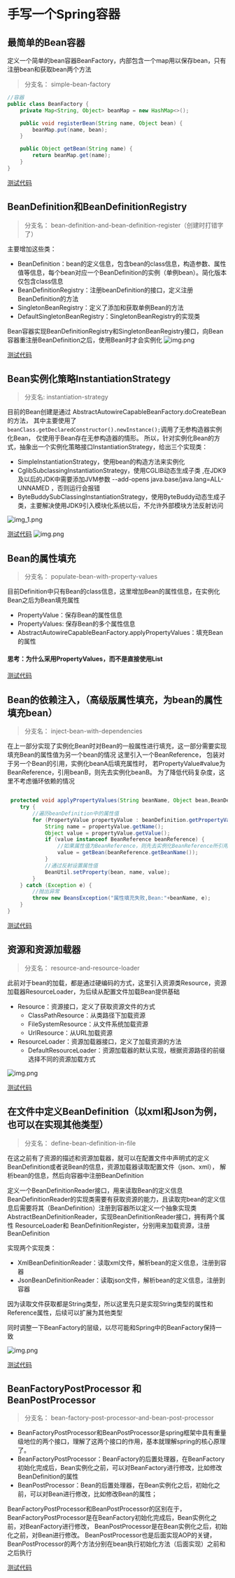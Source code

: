 # 手写一个Spring容器


## 最简单的Bean容器
定义一个简单的bean容器BeanFactory，内部包含一个map用以保存bean，只有注册bean和获取bean两个方法
> 分支名： simple-bean-factory
```java
//容器
public class BeanFactory {
	private Map<String, Object> beanMap = new HashMap<>();

	public void registerBean(String name, Object bean) {
		beanMap.put(name, bean);
	}

	public Object getBean(String name) {
		return beanMap.get(name);
	}
}
```
[测试代码](./src/test/java/site/xzq_xu/beans/factory/BeanFactoryTest.java)


## BeanDefinition和BeanDefinitionRegistry

> 分支名： bean-definition-and-bean-definition-register（创建时打错字了） 

主要增加这些类：
- BeanDefinition：bean的定义信息，包含bean的class信息，构造参数、属性值等信息，每个bean对应一个BeanDefinition的实例（单例bean）。简化版本仅包含class信息
- BeanDefinitionRegistry：注册beanDefinition的接口，定义注册BeanDefinition的方法
- SingletonBeanRegistry：定义了添加和获取单例Bean的方法
- DefaultSingletonBeanRegistry：SingletonBeanRegistry的实现类

Bean容器实现BeanDefinitionRegistry和SingletonBeanRegistry接口，向Bean容器重注册BeanDefinition之后，使用Bean时才会实例化
![img.png](img/BeanDefinition和BeanDefinitionRegistry.png)

[测试代码](./src/test/java/site/xzq_xu/test/ioc/BeanDefinitionAndBeanDefinitionRegistryTest.java)


## Bean实例化策略InstantiationStrategy

> 分支名: instantiation-strategy

目前的Bean创建是通过 AbstractAutowireCapableBeanFactory.doCreateBean的方法，
其中主要使用了 ` beanClass.getDeclaredConstructor().newInstance();`调用了无参构造器实例化Bean，
仅使用于Bean存在无参构造器的情形。
所以，针对实例化Bean的方式，抽象出一个实例化策略接口InstantiationStrategy，给出三个实现类：
- SimpleInstantiationStrategy，使用bean的构造方法来实例化
- CglibSubclassingInstantiationStrategy，使用CGLIB动态生成子类 ,在JDK9及以后的JDK中需要添加JVM参数 --add-opens java.base/java.lang=ALL-UNNAMED ，否则运行会报错
- ByteBuddySubClassingInstantiationStrategy，使用ByteBuddy动态生成子类，主要解决使用JDK9引入模块化系统以后，不允许外部模块方法反射访问


![img_1.png](img/InstantiationStrategy.png)


[测试代码](./src/test/java/site/xzq_xu/test/ioc/InstantiationStrategyTest.java)
![img.png](img/InstantiationStrategyTest运行结果.png)




## Bean的属性填充

> 分支名： populate-bean-with-property-values

目前Definition中只有Bean的class信息，这里增加Bean的属性信息，在实例化Bean之后为Bean填充属性
- PropertyValue：保存Bean的属性信息
- PropertyValues: 保存Bean的多个属性信息
- AbstractAutowireCapableBeanFactory.applyPropertyValues：填充Bean的属性

#### 思考：为什么采用PropertyValues，而不是直接使用List<PropertyValue>



[测试代码](./src/test/java/site/xzq_xu/test/ioc/PopulateBeanWithPropertyValuesTest.java)



## Bean的依赖注入，（高级版属性填充，为bean的属性填充bean）

> 分支名： inject-bean-with-dependencies

在上一部分实现了实例化Bean时对Bean的一般属性进行填充，这一部分需要实现填充Bean的属性值为另一个bean的情况
这里引入一个BeanReference，
包装对于另一个Bean的引用，实例化beanA后填充属性时，
若PropertyValue#value为BeanReference，引用beanB，则先去实例化beanB。
为了降低代码复杂度，这里不考虑循环依赖的情况
```java

 protected void applyPropertyValues(String beanName, Object bean,BeanDefinition beanDefinition) {
    try {
        //遍历beanDefinition中的属性值
        for (PropertyValue propertyValue : beanDefinition.getPropertyValues().getPropertyValues()) {
            String name = propertyValue.getName();
            Object value = propertyValue.getValue();
            if (value instanceof BeanReference beanReference) {
                //如果属性值为BeanReference，则先去实例化BeanReference所引用的Bean
                value = getBean(beanReference.getBeanName());
            }
            //通过反射设置属性值
            BeanUtil.setProperty(bean, name, value);
        }
    } catch (Exception e) {
        //抛出异常
        throw new BeansException("属性填充失败,Bean:"+beanName, e);
    }
}

```



[测试代码](./src/test/java/site/xzq_xu/test/ioc/InjectBeanWithDependenciesTest.java)







## 资源和资源加载器

> 分支名： resource-and-resource-loader 

此前对于bean的加载，都是通过硬编码的方式，这里引入资源类Resource，资源加载器ResourceLoader，为后续从配置文件加载Bean提供基础

- Resource：资源接口，定义了获取资源文件的方式
  - ClassPathResource：从类路径下加载资源
  - FileSystemResource：从文件系统加载资源
  - UrlResource：从URL加载资源
- ResourceLoader：资源加载器接口，定义了加载资源的方法
  - DefaultResourceLoader：资源加载器的默认实现，根据资源路径的前缀选择不同的资源加载方式

![img.png](img/resource-and-resource-loader.png)


[测试代码](./src/test/java/site/xzq_xu/test/ioc/ResourceAndResourceLoaderTest.java)




## 在文件中定义BeanDefinition（以xml和Json为例，也可以在实现其他类型）

> 分支名： define-bean-definition-in-file

在这之前有了资源的描述和资源加载器，就可以在配置文件中声明式的定义BeanDefinition或者说Bean的信息，资源加载器读取配置文件（json、xml），
解析bean的信息，然后向容器中注册BeanDefinition

定义一个BeanDefinitionReader接口，用来读取Bean的定义信息
BeanDefinitionReader的实现类需要有获取资源的能力，且读取完bean的定义信息后需要将其（BeanDefinition）注册到容器所以定义一个抽象实现类
AbstractBeanDefinitionReader，实现BeanDefinitionReader接口，拥有两个属性 ResourceLoader和 BeanDefinitionRegister，分别用来加载资源，注册BeanDefinition

实现两个实现类：
- XmlBeanDefinitionReader：读取xml文件，解析bean的定义信息，注册到容器
- JsonBeanDefinitionReader：读取json文件，解析bean的定义信息，注册到容器

因为读取文件获取都是String类型，所以这里先只是实现String类型的属性和Reference属性，后续可以扩展为其他类型

同时调整一下BeanFactory的层级，以尽可能和Spring中的BeanFactory保持一致


![img.png](img/BeanFactory的层级.png)



[测试代码](src/test/java/site/xzq_xu/test/ioc/FIleBeanDefinitionTest.java)




## BeanFactoryPostProcessor 和 BeanPostProcessor

> 分支名： bean-factory-post-processor-and-bean-post-processor

- BeanFactoryPostProcessor和BeanPostProcessor是spring框架中具有重量级地位的两个接口，理解了这两个接口的作用，基本就理解spring的核心原理了。
- BeanFactoryPostProcessor：BeanFactory的后置处理器，在BeanFactory初始化完成后，Bean实例化之前，可以对BeanFactory进行修改，比如修改BeanDefinition的属性
- BeanPostProcessor：Bean的后置处理器，在Bean实例化之后，初始化之前，可以对Bean进行修改，比如修改Bean的属性；

BeanFactoryPostProcessor和BeanPostProcessor的区别在于，BeanFactoryPostProcessor是在BeanFactory初始化完成后，Bean实例化之前，对BeanFactory进行修改， BeanPostProcessor是在Bean实例化之后，初始化之前，对Bean进行修改。
BeanPostProcessor也是后面实现AOP的关键，BeanPostProcessor的两个方法分别在bean执行初始化方法（后面实现）之前和之后执行



[测试代码](src/test/java/site/xzq_xu/test/ioc/BeanFactoryPostProcessorAndBeanPostProcessorTest.java)













